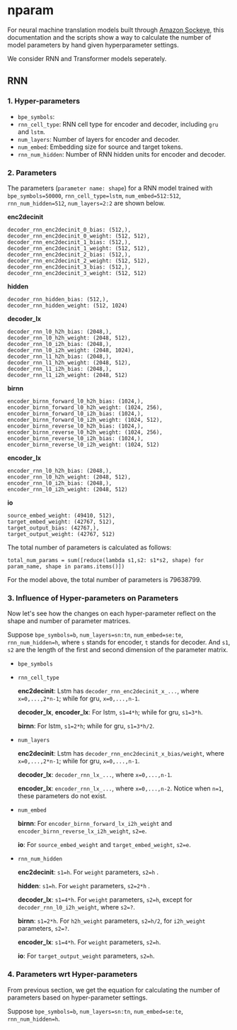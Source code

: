 # nparam

For neural machine translation models built through [Amazon Sockeye](https://github.com/awslabs/sockeye), this documentation and the scripts show a way to calculate the number of model parameters by hand given hyperparameter settings. 

We consider RNN and Transformer models seperately. 

## RNN
### 1. Hyper-parameters

* `bpe_symbols`: 
* `rnn_cell_type`: RNN cell type for encoder and decoder, including `gru` and `lstm`.
* `num_layers`: Number of layers for encoder and decoder.
* `num_embed`: Embedding size for source and target tokens. 
* `rnn_num_hidden`: Number of RNN hidden units for encoder and decoder.

### 2. Parameters

The parameters (`parameter name: shape`) for a RNN model trained with `bpe_symbols=50000`, `rnn_cell_type=lstm`, `num_embed=512:512`, `rnn_num_hidden=512`, `num_layers=2:2` are shown below.

**enc2decinit**

```
decoder_rnn_enc2decinit_0_bias: (512,), 
decoder_rnn_enc2decinit_0_weight: (512, 512), 
decoder_rnn_enc2decinit_1_bias: (512,), 
decoder_rnn_enc2decinit_1_weight: (512, 512),
decoder_rnn_enc2decinit_2_bias: (512,), 
decoder_rnn_enc2decinit_2_weight: (512, 512), 
decoder_rnn_enc2decinit_3_bias: (512,), 
decoder_rnn_enc2decinit_3_weight: (512, 512) 
```

**hidden**

```
decoder_rnn_hidden_bias: (512,), 
decoder_rnn_hidden_weight: (512, 1024)
```

**decoder\_lx**

``` 
decoder_rnn_l0_h2h_bias: (2048,), 
decoder_rnn_l0_h2h_weight: (2048, 512), 
decoder_rnn_l0_i2h_bias: (2048,), 
decoder_rnn_l0_i2h_weight: (2048, 1024), 
decoder_rnn_l1_h2h_bias: (2048,), 
decoder_rnn_l1_h2h_weight: (2048, 512), 
decoder_rnn_l1_i2h_bias: (2048,), 
decoder_rnn_l1_i2h_weight: (2048, 512) 
```
**birnn**

```
encoder_birnn_forward_l0_h2h_bias: (1024,), 
encoder_birnn_forward_l0_h2h_weight: (1024, 256), 
encoder_birnn_forward_l0_i2h_bias: (1024,), 
encoder_birnn_forward_l0_i2h_weight: (1024, 512), 
encoder_birnn_reverse_l0_h2h_bias: (1024,), 
encoder_birnn_reverse_l0_h2h_weight: (1024, 256), 
encoder_birnn_reverse_l0_i2h_bias: (1024,), 
encoder_birnn_reverse_l0_i2h_weight: (1024, 512) 
```
**encoder\_lx**

```
encoder_rnn_l0_h2h_bias: (2048,), 
encoder_rnn_l0_h2h_weight: (2048, 512), 
encoder_rnn_l0_i2h_bias: (2048,), 
encoder_rnn_l0_i2h_weight: (2048, 512)
```
**io**

```
source_embed_weight: (49410, 512), 
target_embed_weight: (42767, 512), 
target_output_bias: (42767,), 
target_output_weight: (42767, 512)
```

The total number of parameters is calculated as follows:

```
total_num_params = sum([reduce(lambda s1,s2: s1*s2, shape) for param_name, shape in params.items()])
```

For the model above, the total number of parameters is 79638799.

### 3. Influence of Hyper-parameters on Parameters

Now let's see how the changes on each hyper-parameter reflect on the shape and number of parameter matrices.

Suppose `bpe_symbols=b`, `num_layers=sn:tn`, `num_embed=se:te`, `rnn_num_hidden=h`, where `s` stands for encoder, `t` stands for decoder. And `s1`, `s2` are the length of the first and second dimension of the parameter matrix.

* `bpe_symbols`

* `rnn_cell_type`

	**enc2decinit**: Lstm has `decoder_rnn_enc2decinit_x_...`, where `x=0,...,2*n-1`; while for gru, `x=0,...,n-1`.
	
	**decoder\_lx**, **encoder\_lx**: For lstm, `s1=4*h`; while for gru, `s1=3*h`.
	
	**birnn**: For lstm, `s1=2*h`; while for gru, `s1=3*h/2`. 

* `num_layers`
	
	**enc2decinit**: Lstm has `decoder_rnn_enc2decinit_x_bias/weight`, where `x=0,...,2*n-1`; while for gru, `x=0,...,n-1`.
	
	**decoder\_lx**: `decoder_rnn_lx_...`, where `x=0,...,n-1`.
	
	**encoder\_lx**: `encoder_rnn_lx_...`, where `x=0,...,n-2`. Notice when `n=1`, these parameters do not exist.

* `num_embed`
	
	**birnn**: For `encoder_birnn_forward_lx_i2h_weight` and `encoder_birnn_reverse_lx_i2h_weight`, `s2=e`.
	
	**io**: For `source_embed_weight` and `target_embed_weight`, `s2=e`.

* `rnn_num_hidden`
	
	**enc2decinit**: `s1=h`. For `weight` parameters, `s2=h` .
	
	**hidden**: `s1=h`. For `weight` parameters, `s2=2*h` .
	
	**decoder\_lx**: `s1=4*h`. For `weight` parameters, `s2=h`, except for `decoder_rnn_l0_i2h_weight`, where `s2=?`.

	**birnn**: `s1=2*h`. For `h2h_weight` parameters, `s2=h/2`, for `i2h_weight` parameters, `s2=?`.
	
	**encoder\_lx**: `s1=4*h`. For `weight` parameters, `s2=h`.
	
	**io**: For `target_output_weight` parameters, `s2=h`.
	
	
	
### 4. Parameters wrt Hyper-parameters

From previous section, we get the equation for calculating the number of parameters based on hyper-parameter settings.

Suppose `bpe_symbols=b`, `num_layers=sn:tn`, `num_embed=se:te`, `rnn_num_hidden=h`.

